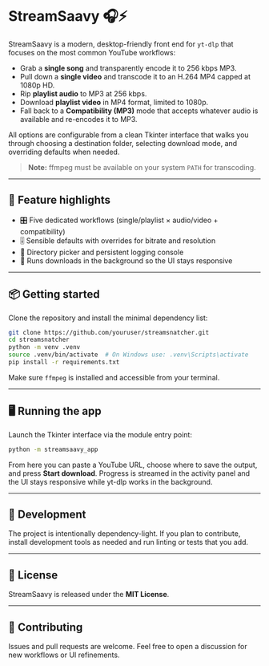# StreamSaavy 🎧⚡

StreamSaavy is a modern, desktop-friendly front end for `yt-dlp` that focuses on the
most common YouTube workflows:

* Grab a **single song** and transparently encode it to 256 kbps MP3.
* Pull down a **single video** and transcode it to an H.264 MP4 capped at 1080p HD.
* Rip **playlist audio** to MP3 at 256 kbps.
* Download **playlist video** in MP4 format, limited to 1080p.
* Fall back to a **Compatibility (MP3)** mode that accepts whatever audio is available
  and re-encodes it to MP3.

All options are configurable from a clean Tkinter interface that walks you through
choosing a destination folder, selecting download mode, and overriding defaults when
needed.

> **Note:** ffmpeg must be available on your system `PATH` for transcoding.

---

## 🚀 Feature highlights

* 🎛️ Five dedicated workflows (single/playlist × audio/video + compatibility)
* 🎚️ Sensible defaults with overrides for bitrate and resolution
* 💾 Directory picker and persistent logging console
* 🧰 Runs downloads in the background so the UI stays responsive

---

## 📦 Getting started

Clone the repository and install the minimal dependency list:

```bash
git clone https://github.com/youruser/streamsnatcher.git
cd streamsnatcher
python -m venv .venv
source .venv/bin/activate  # On Windows use: .venv\Scripts\activate
pip install -r requirements.txt
```

Make sure `ffmpeg` is installed and accessible from your terminal.

---

## 🖥 Running the app

Launch the Tkinter interface via the module entry point:

```bash
python -m streamsaavy_app
```

From here you can paste a YouTube URL, choose where to save the output, and press
**Start download**. Progress is streamed in the activity panel and the UI stays responsive
while yt-dlp works in the background.

---

## 🧪 Development

The project is intentionally dependency-light. If you plan to contribute, install
development tools as needed and run linting or tests that you add.

---

## 📜 License

StreamSaavy is released under the **MIT License**.

---

## 🤝 Contributing

Issues and pull requests are welcome. Feel free to open a discussion for new workflows or
UI refinements.

